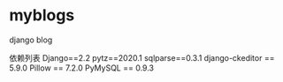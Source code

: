 # myblogs
django blog

依赖列表
Django==2.2
pytz==2020.1
sqlparse==0.3.1
django-ckeditor == 5.9.0
Pillow == 7.2.0
PyMySQL == 0.9.3
